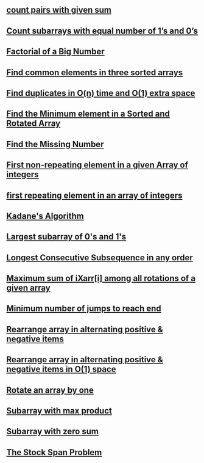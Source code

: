 ## [count pairs with given sum](https://github.com/arunkalher/DSA-Repo/tree/main/Array/count%20pairs%20with%20given%20sum)

## [Count subarrays with equal number of 1’s and 0’s](https://github.com/arunkalher/DSA-Repo/tree/main/Array/Count%20subarrays%20with%20equal%20number%20of%201%E2%80%99s%20and%200%E2%80%99s)

## [Factorial of a Big Number](https://github.com/arunkalher/DSA-Repo/tree/main/Array/Factorial%20of%20a%20Big%20Number)

## [Find common elements in three sorted arrays](https://github.com/arunkalher/DSA-Repo/tree/main/Array/Find%20common%20elements%20in%20three%20sorted%20arrays)

## [Find duplicates in O(n) time and O(1) extra space]( https://github.com/arunkalher/DSA-Repo/tree/main/Array/Find%20duplicates%20in%20O(n)%20time%20and%20O(1)%20extra%20space) 

## [Find the Minimum element in a Sorted and Rotated Array]( https://github.com/arunkalher/DSA-Repo/tree/main/Array/Find%20the%20Minimum%20element%20in%20a%20Sorted%20and%20Rotated%20Array) 

## [Find the Missing Number]( https://github.com/arunkalher/DSA-Repo/tree/main/Array/find%20the%20Missing%20Number) 

## [First non-repeating element in a given Array of integers](https://github.com/arunkalher/DSA-Repo/tree/main/Array/first%20non-repeating%20element%20in%20a%20given%20Array%20of%20integers) 

## [first repeating element in an array of integers](https://github.com/arunkalher/DSA-Repo/tree/main/Array/first%20repeating%20element%20in%20an%20array%20of%20integers) 

## [Kadane's Algorithm](https://github.com/arunkalher/DSA-Repo/tree/main/Array/kadane) 

## [Largest subarray of 0's and 1's](https://github.com/arunkalher/DSA-Repo/tree/main/Array/Largest%20subarray%20of%200's%20and%201's) 

## [Longest Consecutive Subsequence in any order](https://github.com/arunkalher/DSA-Repo/tree/main/Array/Longest%20Consecutive%20Subsequence%20in%20any%20order)

## [Maximum sum of iXarr[i] among all rotations of a given array](https://github.com/arunkalher/DSA-Repo/tree/main/Array/Maximum%20sum%20of%20iXarr%5Bi%5D%20among%20all%20rotations%20of%20a%20given%20array)

## [Minimum number of jumps to reach end](https://github.com/arunkalher/DSA-Repo/tree/main/Array/Minimum%20number%20of%20jumps%20to%20reach%20end)

## [Rearrange array in alternating positive & negative items](https://github.com/arunkalher/DSA-Repo/tree/main/Array/Rearrange%20array%20in%20alternating%20positive%20%26%20negative%20items)

## [Rearrange array in alternating positive & negative items in O(1) space](https://github.com/arunkalher/DSA-Repo/tree/main/Array/Rearrange%20array%20in%20alternating%20positive%20%26%20negative%20items%20in%20O(1)%20space)

## [Rotate an array by one](https://github.com/arunkalher/DSA-Repo/tree/main/Array/Rotate%20an%20array%20by%20one)

## [Subarray with max product](https://github.com/arunkalher/DSA-Repo/tree/main/Array/Subarray%20with%20max%20product)

## [Subarray with zero sum](https://github.com/arunkalher/DSA-Repo/tree/main/Array/Subarray%20with%20zero%20sum)

## [The Stock Span Problem](https://github.com/arunkalher/DSA-Repo/tree/main/Array/The%20Stock%20Span%20Problem)